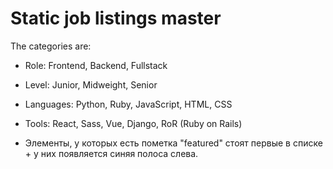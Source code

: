 # Static job listings master

The categories are:

- Role: Frontend, Backend, Fullstack
- Level: Junior, Midweight, Senior
- Languages: Python, Ruby, JavaScript, HTML, CSS
- Tools: React, Sass, Vue, Django, RoR (Ruby on Rails)

- Элементы, у которых есть пометка "featured" стоят первые в списке + у них появляется синяя полоса слева.
